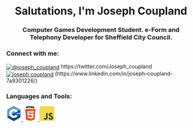 <h1 align="center">Salutations, I'm Joseph Coupland</h1>
<h3 align="center">Computer Games Development Student. e-Form and Telephony Developer for Sheffield City Council.</h3>



<h3 align="left">Connect with me:</h3>
<p align="left">
<a href="https://twitter.com/@joseph_coupland" target="blank"><img align="center" src="https://raw.githubusercontent.com/rahuldkjain/github-profile-readme-generator/master/src/images/icons/Social/twitter.svg" alt="@joseph_coupland" height="30" width="40" /></a> https://twitter.com/Joseph_coupland<br/>
<a href="https://linkedin.com/in/joseph coupland" target="blank"><img align="center" src="https://raw.githubusercontent.com/rahuldkjain/github-profile-readme-generator/master/src/images/icons/Social/linked-in-alt.svg" alt="joseph coupland" height="30" width="40" /></a> (https://www.linkedin.com/in/joseph-coupland-7a9301226/)</p>

<h3 align="left">Languages and Tools:</h3>
<p align="left"> <a href="https://www.w3schools.com/cpp/" target="_blank" rel="noreferrer"> <img src="https://raw.githubusercontent.com/devicons/devicon/master/icons/cplusplus/cplusplus-original.svg" alt="cplusplus" width="40" height="40"/> </a> <a href="https://www.w3.org/html/" target="_blank" rel="noreferrer"> <img src="https://raw.githubusercontent.com/devicons/devicon/master/icons/html5/html5-original-wordmark.svg" alt="html5" width="40" height="40"/> </a> <a href="https://developer.mozilla.org/en-US/docs/Web/JavaScript" target="_blank" rel="noreferrer"> <img src="https://raw.githubusercontent.com/devicons/devicon/master/icons/javascript/javascript-original.svg" alt="javascript" width="40" height="40"/> </a> </p>
